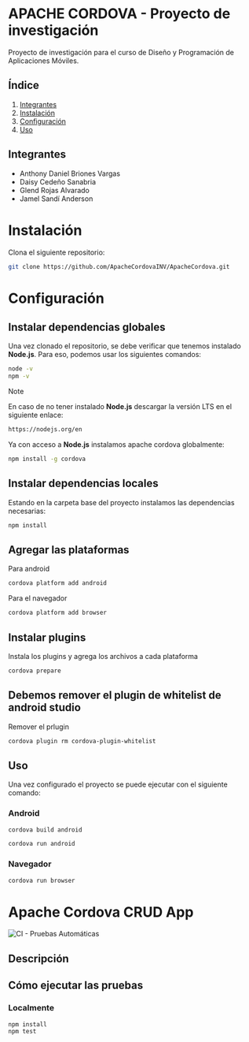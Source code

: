 # APACHE CORDOVA - Proyecto de investigación
Proyecto de investigación para el curso de Diseño y Programación de Aplicaciones Móviles.

## Índice
1. [Integrantes](#integrantes)
2. [Instalación](#instalación)
3. [Configuración](#configuración) 
4. [Uso](#uso)

## Integrantes
* Anthony Daniel Briones Vargas
* Daisy Cedeño Sanabria
* Glend Rojas Alvarado
* Jamel Sandí Anderson

# Instalación
Clona el siguiente repositorio:
```bash
git clone https://github.com/ApacheCordovaINV/ApacheCordova.git
```

# Configuración
## Instalar dependencias globales
Una vez clonado el repositorio, se debe verificar que tenemos instalado **Node.js**.
Para eso, podemos usar los siguientes comandos:
```bash
node -v
npm -v
```
>[!NOTE]
>En caso de no tener instalado **Node.js** descargar la versión LTS en el siguiente enlace:
```bash
https://nodejs.org/en
```
Ya con acceso a **Node.js** instalamos apache cordova globalmente:
```bash
npm install -g cordova
```
## Instalar dependencias locales
Estando en la carpeta base del proyecto instalamos las dependencias necesarias:
```bash
npm install
```
## Agregar las plataformas
Para android
```bash
cordova platform add android
```
Para el navegador
```bash
cordova platform add browser
```
## Instalar plugins
Instala los plugins y agrega los archivos a cada plataforma
```bash
cordova prepare
```
## Debemos remover el plugin de whitelist de android studio
Remover el prlugin
```bash
cordova plugin rm cordova-plugin-whitelist
```

## Uso
Una vez configurado el proyecto se puede ejecutar con el siguiente comando:

### Android
```bash
cordova build android
```

```bash
cordova run android
```

### Navegador
```bash
cordova run browser
```



# Apache Cordova CRUD App

![CI - Pruebas Automáticas](https://github.com/TU_USUARIO/TU_REPO/workflows/CI%20-%20Pruebas%20Automáticas/badge.svg)

## Descripción

## Cómo ejecutar las pruebas

### Localmente
```bash
npm install
npm test